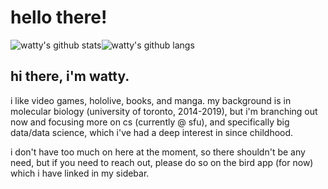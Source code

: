 # hello there!

<p align="center">
  
<img src="https://github-readme-stats-khaki-gamma.vercel.app/api?username=wattyven&count_private=true&show_icons=true&line_height=24" alt="watty's github stats"/><img src="https://github-readme-stats-khaki-gamma.vercel.app/api/top-langs/?username=wattyven&layout=compact" alt="watty's github langs">
  
</p>

## hi there, i'm watty.
  
<p align="center">
  
i like video games, hololive, books, and manga. my background is in molecular biology (university of toronto, 2014-2019), but i'm branching out now and focusing more on cs (currently @ sfu), and specifically big data/data science, which i've had a deep interest in since childhood.

i don't have too much on here at the moment, so there shouldn't be any need, but if you need to reach out, please do so on the bird app (for now) which i have linked in my sidebar.
  
</p>

